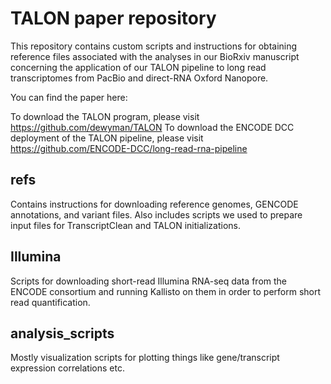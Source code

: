 # TALON paper repository
This repository contains custom scripts and instructions for obtaining reference files associated with the analyses in our BioRxiv manuscript concerning the application of our TALON pipeline to long read transcriptomes from PacBio and direct-RNA Oxford Nanopore. 

You can find the paper here: 

To download the TALON program, please visit https://github.com/dewyman/TALON
To download the ENCODE DCC deployment of the TALON pipeline, please visit https://github.com/ENCODE-DCC/long-read-rna-pipeline

## refs
Contains instructions for downloading reference genomes, GENCODE annotations, and variant files. Also includes scripts we used to prepare input files for TranscriptClean and TALON initializations.

## Illumina
Scripts for downloading short-read Illumina RNA-seq data from the ENCODE consortium and running Kallisto on them in order to perform short read quantification.

## analysis_scripts
Mostly visualization scripts for plotting things like gene/transcript expression correlations etc.
